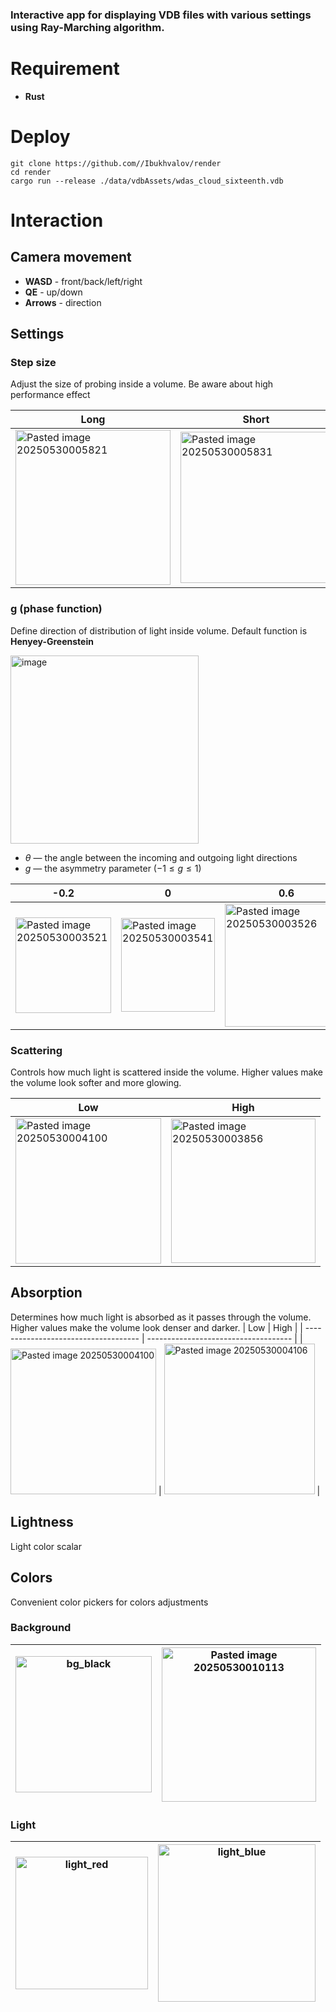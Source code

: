 ### Interactive app for displaying VDB files with various settings using **Ray-Marching** algorithm.


# Requirement
- **Rust**

# Deploy
```
git clone https://github.com//Ibukhvalov/render
cd render
cargo run --release ./data/vdbAssets/wdas_cloud_sixteenth.vdb
```

# Interaction
## Camera movement
- **WASD** - front/back/left/right
- **QE** - up/down
- **Arrows** - direction

## Settings
### Step size
Adjust the size of probing inside a volume. Be aware about high performance effect

| Long                                 | Short                                |
| ------------------------------------ | ------------------------------------ |
| <img width="248" alt="Pasted image 20250530005821" src="https://github.com/user-attachments/assets/497bc9dd-124c-4e81-a751-b253ce6eba57" /> | <img width="242" alt="Pasted image 20250530005831" src="https://github.com/user-attachments/assets/884fb2ba-9042-4c79-a733-00bfc1b72837" /> |


### g (phase function)
Define direction of distribution of light inside volume.
Default function is **Henyey-Greenstein**

<img width="301" alt="image" src="https://github.com/user-attachments/assets/2f2b9757-577e-4536-b83d-3afb6249316b" />


- $\theta$ — the angle between the incoming and outgoing light directions  
- $g$ — the asymmetry parameter ($-1 \leq g \leq 1$)

| -0.2                                 | 0                                    | 0.6                                  |
| ------------------------------------ | ------------------------------------ | ------------------------------------ |
| <img width="153" alt="Pasted image 20250530003521" src="https://github.com/user-attachments/assets/c3fea58b-505c-43f1-8fca-bec9b493d36c" /> | <img width="150" alt="Pasted image 20250530003541" src="https://github.com/user-attachments/assets/ebc8d913-e6fc-491a-966a-81607bcd00b9" /> | <img width="197" alt="Pasted image 20250530003526" src="https://github.com/user-attachments/assets/b42091d2-eba2-4760-b328-2e17f4ecde18" /> |


### Scattering
Controls how much light is scattered inside the volume. Higher values make the volume look softer and more glowing.

| Low                                  | High                                 |
| ------------------------------------ | ------------------------------------ |
| <img width="233" alt="Pasted image 20250530004100" src="https://github.com/user-attachments/assets/440e3605-f633-4d12-ac08-480e8f70200c" /> | <img width="231" alt="Pasted image 20250530003856" src="https://github.com/user-attachments/assets/86616b12-45f2-4ef0-82b2-53f0a5a2ab3e" /> |


## Absorption
Determines how much light is absorbed as it passes through the volume. Higher values make the volume look denser and darker.
| Low                                  | High                                 |
| ------------------------------------ | ------------------------------------ |
| <img width="233" alt="Pasted image 20250530004100" src="https://github.com/user-attachments/assets/9896a211-1691-406a-9609-70547f633ee3" /> | <img width="241" alt="Pasted image 20250530004106" src="https://github.com/user-attachments/assets/a69d4bb4-5b76-46ec-a2e4-cdcf0711ba09" /> |

## Lightness
Light color scalar

## Colors
Convenient color pickers for colors adjustments
### Background
| <img width="218" alt="bg_black" src="https://github.com/user-attachments/assets/df1bf67c-ff43-47d3-8651-5d00c68f92f1" /> | <img width="247" alt="Pasted image 20250530010113" src="https://github.com/user-attachments/assets/50ec6e27-b844-4ee0-9025-8b2176ce371b" /> |
| ------------------------------------ | ------------------------------------ |

### Light

| <img width="212" alt="light_red" src="https://github.com/user-attachments/assets/adf90213-3beb-4dee-83bf-80e3619bfdcc" /> | <img width="252" alt="light_blue" src="https://github.com/user-attachments/assets/f56c22ce-c6e4-4df8-886c-b7cd448b9e1e" /> |
| ------------------------------------ | ------------------------------------ |
